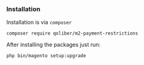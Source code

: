 ### Installation

Installation is via `composer`
```
composer require qoliber/m2-payment-restrictions
```

After installing the packages just run:
```
php bin/magento setup:upgrade
```
